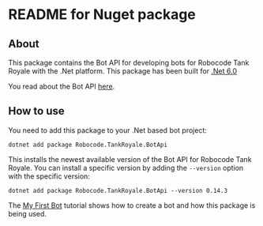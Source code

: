 # README for Nuget package

## About

This package contains the Bot API for developing bots for Robocode Tank Royale with the .Net platform.
This package has been built for [.Net 6.0](https://dotnet.microsoft.com/en-us/download/dotnet/6.0)

You read about the Bot API [here](https://robocode-dev.github.io/tank-royale/api/dotnet/).

## How to use

You need to add this package to your .Net based bot project:

    dotnet add package Robocode.TankRoyale.BotApi

This installs the newest available version of the Bot API for Robocode Tank Royale. You can install a specific version
by adding the `--version` option with the specific version:

    dotnet add package Robocode.TankRoyale.BotApi --version 0.14.3

The [My First Bot](https://robocode-dev.github.io/tank-royale/tutorial/dotnet/my-first-bot-for-dotnet.html) tutorial
shows how to create a bot and how this package is being used.